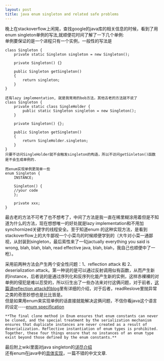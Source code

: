 ```yaml
---
layout: post
title: java enum singleton and related safe problems 
---
```


晚上在stackoverflow上闲晃，查找google的java库的相关信息的时候，看到了用enum singleton单例的写法,就顺便花时间了解了一下几个单例:  
单例要保证的是一个进程只有一个实例，一般性的写法是  

    class Singleton {
        private static Singleton singleton = new Singleton();

        private Singleton() {}

        public Singleton getSingleton()
        {
            return singleton;
        }
    }

    还有lazy implementation, 就是我常用的bob方法，其他古老的方法就不说了
    class Singleton {
        private static class SingleHolder {
            public static Singleton singleton = new Singleton();
        }
        
        private Singleton() {}; 

        public Singleton getSingleton()
        {
            return SingleHolder.singleton;
        }
    }
    只要不访问SingleHolder就不会触发singleton的构造，所以不访问getSinleton()函数是不会生成单例的.

    而enum实现单例更简单一些
    enum Singleton {
        INSTANCE;

        Singleton() {
        //your code
        };

        private xxx;
    }
    
最古老的方法不可考了也不想考了，中间了方法是我一直在稀里糊涂用着但是不知道为什么的方法，现在想想唯一的好处就是lazy implementation和不用加synchornized关键字的线程安全。至于知道enum 的这种实现方法，是看到stackoverflow上的大牛鄙视一个小菜鸟的时候顺便学到的（大牛对小菜一通鄙视，从封装到singleton，最后索性来了一句jactually everything you said is wrong, blah, blah, blah, read effective java, blah, blah，我自己也顺便中了一枪）。  

采用前两种方法会产生两个安全性问题：1、reflection attack 和 2、deserialization attack。第一种说的是可以通过反射调用似有函数，从而产生新的instance，后者说的是通过序列化和反序列化能产生新的实例，这样赤裸裸的对单例的侵犯是难以忍受的，所以衍生出了一些办法来对付这俩问题，对于前者，[这篇讲reflection attack的blog](http://initbinder.com/articles/hack_any_java_class_using_reflection_attack.html)里有详细的介绍，对于后者，readReslove里抛异常之类的奇思妙想也是比比皆是。  
但是如果用enum来实现单例的话直接就能解决这俩问题，不信你看java这个语言的设定----[enum specification](http://docs.oracle.com/javase/specs/jls/se7/html/jls-8.html#jls-8.9)
    
    **The final clone method in Enum ensures that enum constants can never be cloned, and the special treatment by the serialization mechanism ensures that duplicate instances are never created as a result of deserialization. Reflective instantiation of enum types is prohibited. Together, these four things ensure that no instances of an enum type exist beyond those defined by the enum constants.**

最后附上wiki里面对java singleton的[详尽介绍](http://en.wikipedia.org/wiki/Singleton_pattern)  
还有enum在java中的[具体实现](http://www.cnblogs.com/frankliiu-java/archive/2010/12/07/1898721.html)，一篇不错的中文文章.
